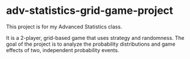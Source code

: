 # adv-statistics-grid-game-project

This project is for my Advanced Statistics class.

It is a 2-player, grid-based game that uses strategy and randomness. The goal of the project is to analyze the probability distributions and game effects of two, independent probability events.
